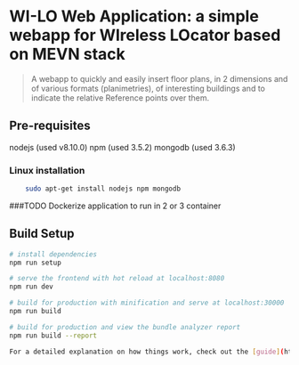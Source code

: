 # WI-LO Web Application: a simple webapp for WIreless LOcator based on MEVN stack

> A webapp to quickly and easily insert floor plans, in 2 dimensions and of various formats (planimetries), of interesting buildings and to indicate the relative Reference points over them.

## Pre-requisites
nodejs (used v8.10.0)
npm (used 3.5.2)
mongodb (used 3.6.3)

### Linux installation
```` bash
    sudo apt-get install nodejs npm mongodb
````
###TODO
Dockerize application to run in 2 or 3 container

## Build Setup

``` bash
# install dependencies
npm run setup

# serve the frontend with hot reload at localhost:8080
npm run dev

# build for production with minification and serve at localhost:30000
npm run build

# build for production and view the bundle analyzer report
npm run build --report

For a detailed explanation on how things work, check out the [guide](http://vuejs-templates.github.io/webpack/) and [docs for vue-loader](http://vuejs.github.io/vue-loader).
